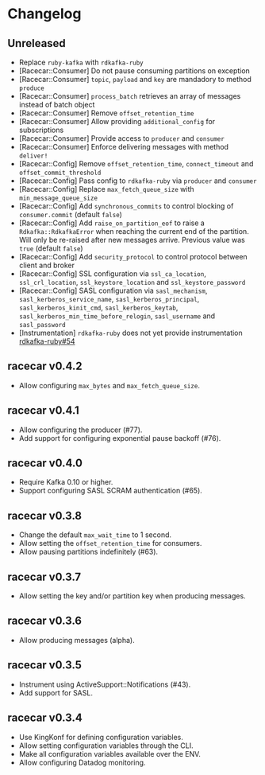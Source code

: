 # Changelog

## Unreleased

* Replace `ruby-kafka` with `rdkafka-ruby`
* [Racecar::Consumer] Do not pause consuming partitions on exception
* [Racecar::Consumer] `topic`, `payload` and `key` are mandadory to method `produce`
* [Racecar::Consumer] `process_batch` retrieves an array of messages instead of batch object
* [Racecar::Consumer] Remove `offset_retention_time`
* [Racecar::Consumer] Allow providing `additional_config` for subscriptions
* [Racecar::Consumer] Provide access to `producer` and `consumer`
* [Racecar::Consumer] Enforce delivering messages with method `deliver!`
* [Racecar::Config] Remove `offset_retention_time`, `connect_timeout` and `offset_commit_threshold`
* [Racecar::Config] Pass config to `rdkafka-ruby` via `producer` and `consumer`
* [Racecar::Config] Replace `max_fetch_queue_size` with `min_message_queue_size`
* [Racecar::Config] Add `synchronous_commits` to control blocking of `consumer.commit` (default `false`)
* [Racecar::Config] Add `raise_on_partition_eof` to raise a `Rdkafka::RdkafkaError` when reaching the current end of the partition. Will only be re-raised after new messages arrive. Previous value was `true` (default `false`)
* [Racecar::Config] Add `security_protocol` to control protocol between client and broker
* [Racecar::Config] SSL configuration via `ssl_ca_location`, `ssl_crl_location`, `ssl_keystore_location` and `ssl_keystore_password`
* [Racecar::Config] SASL configuration via `sasl_mechanism`, `sasl_kerberos_service_name`, `sasl_kerberos_principal`, `sasl_kerberos_kinit_cmd`, `sasl_kerberos_keytab`, `sasl_kerberos_min_time_before_relogin`, `sasl_username` and `sasl_password`
* [Instrumentation] `rdkafka-ruby` does not yet provide instrumentation [rdkafka-ruby#54](https://github.com/appsignal/rdkafka-ruby/issues/54)

## racecar v0.4.2

* Allow configuring `max_bytes` and `max_fetch_queue_size`.

## racecar v0.4.1

* Allow configuring the producer (#77).
* Add support for configuring exponential pause backoff (#76).

## racecar v0.4.0

* Require Kafka 0.10 or higher.
* Support configuring SASL SCRAM authentication (#65).

## racecar v0.3.8

* Change the default `max_wait_time` to 1 second.
* Allow setting the `offset_retention_time` for consumers.
* Allow pausing partitions indefinitely (#63).

## racecar v0.3.7

* Allow setting the key and/or partition key when producing messages.

## racecar v0.3.6

* Allow producing messages (alpha).

## racecar v0.3.5

* Instrument using ActiveSupport::Notifications (#43).
* Add support for SASL.

## racecar v0.3.4

* Use KingKonf for defining configuration variables.
* Allow setting configuration variables through the CLI.
* Make all configuration variables available over the ENV.
* Allow configuring Datadog monitoring.
